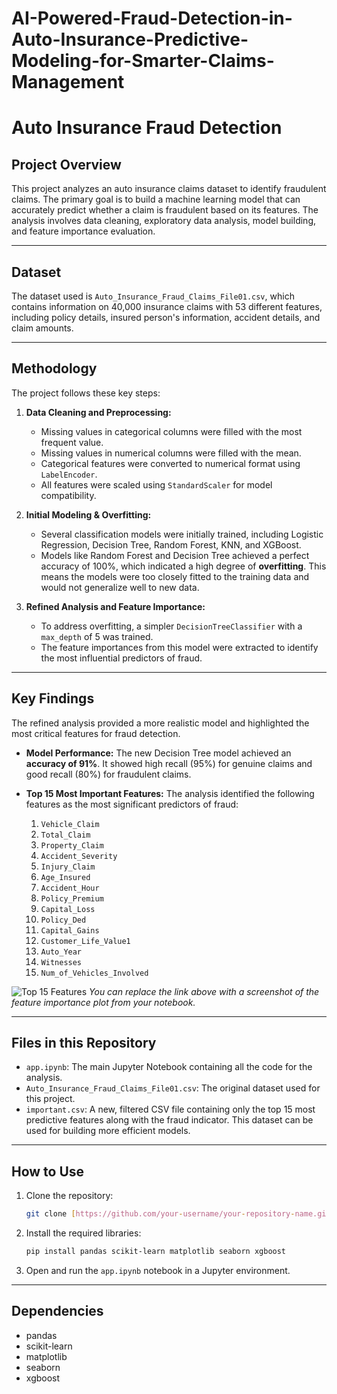 # AI-Powered-Fraud-Detection-in-Auto-Insurance-Predictive-Modeling-for-Smarter-Claims-Management
# Auto Insurance Fraud Detection

## Project Overview

This project analyzes an auto insurance claims dataset to identify fraudulent claims. The primary goal is to build a machine learning model that can accurately predict whether a claim is fraudulent based on its features. The analysis involves data cleaning, exploratory data analysis, model building, and feature importance evaluation.

---

## Dataset

The dataset used is `Auto_Insurance_Fraud_Claims_File01.csv`, which contains information on 40,000 insurance claims with 53 different features, including policy details, insured person's information, accident details, and claim amounts.

---

## Methodology

The project follows these key steps:

1.  **Data Cleaning and Preprocessing:**
    * Missing values in categorical columns were filled with the most frequent value.
    * Missing values in numerical columns were filled with the mean.
    * Categorical features were converted to numerical format using `LabelEncoder`.
    * All features were scaled using `StandardScaler` for model compatibility.

2.  **Initial Modeling & Overfitting:**
    * Several classification models were initially trained, including Logistic Regression, Decision Tree, Random Forest, KNN, and XGBoost.
    * Models like Random Forest and Decision Tree achieved a perfect accuracy of 100%, which indicated a high degree of **overfitting**. This means the models were too closely fitted to the training data and would not generalize well to new data.

3.  **Refined Analysis and Feature Importance:**
    * To address overfitting, a simpler `DecisionTreeClassifier` with a `max_depth` of 5 was trained.
    * The feature importances from this model were extracted to identify the most influential predictors of fraud.

---

## Key Findings

The refined analysis provided a more realistic model and highlighted the most critical features for fraud detection.

* **Model Performance:** The new Decision Tree model achieved an **accuracy of 91%**. It showed high recall (95%) for genuine claims and good recall (80%) for fraudulent claims.

* **Top 15 Most Important Features:** The analysis identified the following features as the most significant predictors of fraud:
    1.  `Vehicle_Claim`
    2.  `Total_Claim`
    3.  `Property_Claim`
    4.  `Accident_Severity`
    5.  `Injury_Claim`
    6.  `Age_Insured`
    7.  `Accident_Hour`
    8.  `Policy_Premium`
    9.  `Capital_Loss`
    10. `Policy_Ded`
    11. `Capital_Gains`
    12. `Customer_Life_Value1`
    13. `Auto_Year`
    14. `Witnesses`
    15. `Num_of_Vehicles_Involved`

![Top 15 Features](https://i.imgur.com/your-image-url.png)
*You can replace the link above with a screenshot of the feature importance plot from your notebook.*

---

## Files in this Repository

* `app.ipynb`: The main Jupyter Notebook containing all the code for the analysis.
* `Auto_Insurance_Fraud_Claims_File01.csv`: The original dataset used for this project.
* `important.csv`: A new, filtered CSV file containing only the top 15 most predictive features along with the fraud indicator. This dataset can be used for building more efficient models.

---

## How to Use

1.  Clone the repository:
    ```bash
    git clone [https://github.com/your-username/your-repository-name.git](https://github.com/your-username/your-repository-name.git)
    ```
2.  Install the required libraries:
    ```bash
    pip install pandas scikit-learn matplotlib seaborn xgboost
    ```
3.  Open and run the `app.ipynb` notebook in a Jupyter environment.

---

## Dependencies

* pandas
* scikit-learn
* matplotlib
* seaborn
* xgboost
